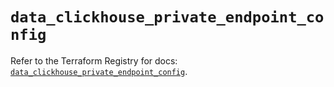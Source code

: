 # `data_clickhouse_private_endpoint_config`

Refer to the Terraform Registry for docs: [`data_clickhouse_private_endpoint_config`](https://registry.terraform.io/providers/clickhouse/clickhouse/3.5.4/docs/data-sources/private_endpoint_config).
